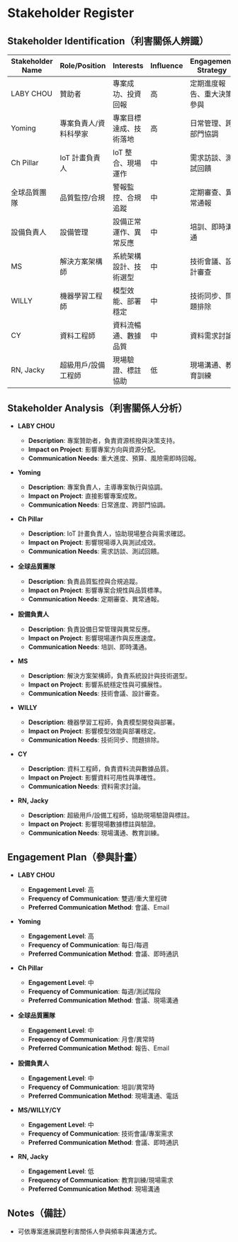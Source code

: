 # Stakeholder Register

## Stakeholder Identification（利害關係人辨識）

| Stakeholder Name | Role/Position | Interests | Influence | Engagement Strategy |
|------------------|---------------|-----------|-----------|---------------------|
| LABY CHOU        | 贊助者         | 專案成功、投資回報 | 高        | 定期進度報告、重大決策參與 |
| Yoming           | 專案負責人/資料科學家 | 專案目標達成、技術落地 | 高        | 日常管理、跨部門協調 |
| Ch Pillar        | IoT 計畫負責人 | IoT 整合、現場運作 | 中        | 需求訪談、測試回饋 |
| 全球品質團隊     | 品質監控/合規   | 警報監控、合規追蹤 | 中        | 定期審查、異常通報 |
| 設備負責人       | 設備管理        | 設備正常運作、異常反應 | 中        | 培訓、即時溝通 |
| MS               | 解決方案架構師   | 系統架構設計、技術選型 | 中        | 技術會議、設計審查 |
| WILLY            | 機器學習工程師   | 模型效能、部署穩定 | 中        | 技術同步、問題排除 |
| CY               | 資料工程師      | 資料流暢通、數據品質 | 中        | 資料需求討論 |
| RN, Jacky        | 超級用戶/設備工程師 | 現場驗證、標註協助 | 低        | 現場溝通、教育訓練 |

## Stakeholder Analysis（利害關係人分析）

- **LABY CHOU**
  - **Description**: 專案贊助者，負責資源核撥與決策支持。
  - **Impact on Project**: 影響專案方向與資源分配。
  - **Communication Needs**: 重大進度、預算、風險需即時回報。

- **Yoming**
  - **Description**: 專案負責人，主導專案執行與協調。
  - **Impact on Project**: 直接影響專案成敗。
  - **Communication Needs**: 日常進度、跨部門協調。

- **Ch Pillar**
  - **Description**: IoT 計畫負責人，協助現場整合與需求確認。
  - **Impact on Project**: 影響現場導入與測試成效。
  - **Communication Needs**: 需求訪談、測試回饋。

- **全球品質團隊**
  - **Description**: 負責品質監控與合規追蹤。
  - **Impact on Project**: 影響專案合規性與品質標準。
  - **Communication Needs**: 定期審查、異常通報。

- **設備負責人**
  - **Description**: 負責設備日常管理與異常反應。
  - **Impact on Project**: 影響現場運作與反應速度。
  - **Communication Needs**: 培訓、即時溝通。

- **MS**
  - **Description**: 解決方案架構師，負責系統設計與技術選型。
  - **Impact on Project**: 影響系統穩定性與可擴展性。
  - **Communication Needs**: 技術會議、設計審查。

- **WILLY**
  - **Description**: 機器學習工程師，負責模型開發與部署。
  - **Impact on Project**: 影響模型效能與部署穩定。
  - **Communication Needs**: 技術同步、問題排除。

- **CY**
  - **Description**: 資料工程師，負責資料流與數據品質。
  - **Impact on Project**: 影響資料可用性與準確性。
  - **Communication Needs**: 資料需求討論。

- **RN, Jacky**
  - **Description**: 超級用戶/設備工程師，協助現場驗證與標註。
  - **Impact on Project**: 影響現場數據標註與驗證。
  - **Communication Needs**: 現場溝通、教育訓練。

## Engagement Plan（參與計畫）

- **LABY CHOU**
  - **Engagement Level**: 高
  - **Frequency of Communication**: 雙週/重大里程碑
  - **Preferred Communication Method**: 會議、Email

- **Yoming**
  - **Engagement Level**: 高
  - **Frequency of Communication**: 每日/每週
  - **Preferred Communication Method**: 會議、即時通訊

- **Ch Pillar**
  - **Engagement Level**: 中
  - **Frequency of Communication**: 每週/測試階段
  - **Preferred Communication Method**: 會議、現場溝通

- **全球品質團隊**
  - **Engagement Level**: 中
  - **Frequency of Communication**: 月會/異常時
  - **Preferred Communication Method**: 報告、Email

- **設備負責人**
  - **Engagement Level**: 中
  - **Frequency of Communication**: 培訓/異常時
  - **Preferred Communication Method**: 現場溝通、電話

- **MS/WILLY/CY**
  - **Engagement Level**: 中
  - **Frequency of Communication**: 技術會議/專案需求
  - **Preferred Communication Method**: 會議、即時通訊

- **RN, Jacky**
  - **Engagement Level**: 低
  - **Frequency of Communication**: 教育訓練/現場需求
  - **Preferred Communication Method**: 現場溝通

## Notes（備註）

- 可依專案進展調整利害關係人參與頻率與溝通方式。